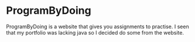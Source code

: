 # ProgramByDoing 

ProgramByDoing is a website that gives you assignments to practise. I seen that my portfolio was lacking java so I decided do some from the website.
